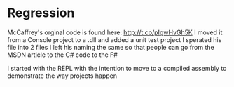 # Regression
McCaffrey's orginal code is found here: http://t.co/pIgwHvGh5K
I moved it from a Console project to a .dll and added a unit test project
I sperated his file into 2 files
I left his naming the same so that people can go from the MSDN article to the C# code to the F#

I started with the REPL with the intention to move to a compiled assembly to demonstrate the way <most> projects happen
